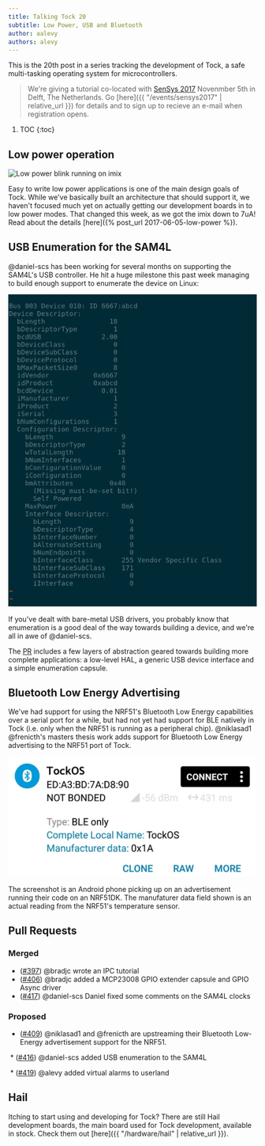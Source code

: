 ```yaml
---
title: Talking Tock 20
subtitle: Low Power, USB and Bluetooth
author: aalevy
authors: alevy
---
```


This is the 20th post in a series tracking the development of Tock, a
safe multi-tasking operating system for microcontrollers.

> We're giving a tutorial co-located with [SenSys
> 2017](http://sensys.acm.org/2017) Novenmber 5th in Delft, The Netherlands.
> Go [here]({{ "/events/sensys2017" | relative_url }}) for details and to sign
> up to recieve an e-mail when registration opens.

1. TOC
{:toc}

## Low power operation

![Low power blink running on imix](/assets/2017/06/imix-lowpower.png "Low power blink running on imix")

Easy to write low power applications is one of the main design goals of Tock.
While we've basically built an architecture that should support it, we haven't
focused much yet on actually getting our development boards in to low power
modes. That changed this week, as we got the imix down to 7uA! Read about the
details [here]({% post_url 2017-06-05-low-power %}).

## USB Enumeration for the SAM4L

@daniel-scs has been working for several months on supporting the SAM4L's USB
controller. He hit a huge milestone this past week managing to build enough
support to enumerate the device on Linux:

![SAM4L USB enumeration on Linux](/assets/2017/06/usb-enum-basic.png "SAM4L USB enumeration on Linux")

If you've dealt with bare-metal USB drivers, you probably know that enumeration
is a good deal of the way towards building a device, and we're all in awe of
@daniel-scs.

The [PR]([#416]) includes a few layers of abstraction geared towards building
more complete applications: a low-level HAL, a generic USB device interface and
a simple enumeration capsule.

## Bluetooth Low Energy Advertising

We've had support for using the NRF51's Bluetooth Low Energy capabilities over
a serial port for a while, but had not yet had support for BLE natively in Tock
(i.e. only when the NRF51 is running as a peripheral chip). @niklasad1
@frenicth's masters thesis work adds support for Bluetooth Low Energy
advertising to the NRF51 port of Tock.

![NRF51dk Temperature Reading over BLE](/assets/2017/06/ble-adv-temp.jpg "NRF51dk Temperature Reading over BLE")

The screenshot is an Android phone picking up on an advertisement running their
code on an NRF51DK. The manufaturer data field shown is an actual reading from
the NRF51's temperature sensor.

## Pull Requests

### Merged

  * ([#397]) @bradjc wrote an IPC tutorial
  * ([#406]) @bradjc added a MCP23008 GPIO extender capsule and GPIO Async driver
  * ([#417]) @daniel-scs Daniel fixed some comments on the SAM4L clocks


### Proposed
  * ([#409]) @niklasad1 and @frenicth are upstreaming their Bluetooth Low-Energy
    advertisement support for the NRF51.
    
  * ([#416]) @daniel-scs added USB enumeration to the SAM4L
  
  * ([#419]) @alevy added virtual alarms to userland

## Hail

Itching to start using and developing for Tock? There are still Hail
development boards, the main board used for Tock development, available in
stock. Check them out [here]({{ "/hardware/hail" | relative_url }}).

[#397]: https://github.com/helena-project/tock/pull/397
[#406]: https://github.com/helena-project/tock/pull/406
[#409]: https://github.com/helena-project/tock/pull/409
[#416]: https://github.com/helena-project/tock/pull/416
[#417]: https://github.com/helena-project/tock/pull/417
[#419]: https://github.com/helena-project/tock/pull/419
